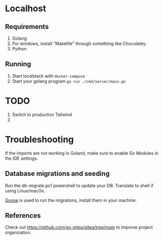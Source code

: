 # Localhost
## Requirements
1. Golang
2. For windows, install "Makefile" through something like Chocolatey.
3. Python

## Running 
1. Start localstack with `docker-compose`
2. Start your golang program `go run ./cmd/server/main.go`

# TODO
1. Switch to production Tailwind
2. 


# Troubleshooting
If the imports are not working in Goland, make sure to enable Go Modules in the IDE settings.

## Database migrations and seeding
Run the db-migrate.ps1 powershell to update your DB.
Translate to shell if using Linux/macOs.

[Goose](https://github.com/pressly/goose) is used to run the migrations, install them in your machine.

## References
Check out https://github.com/go-gitea/gitea/tree/main to improve project organization.